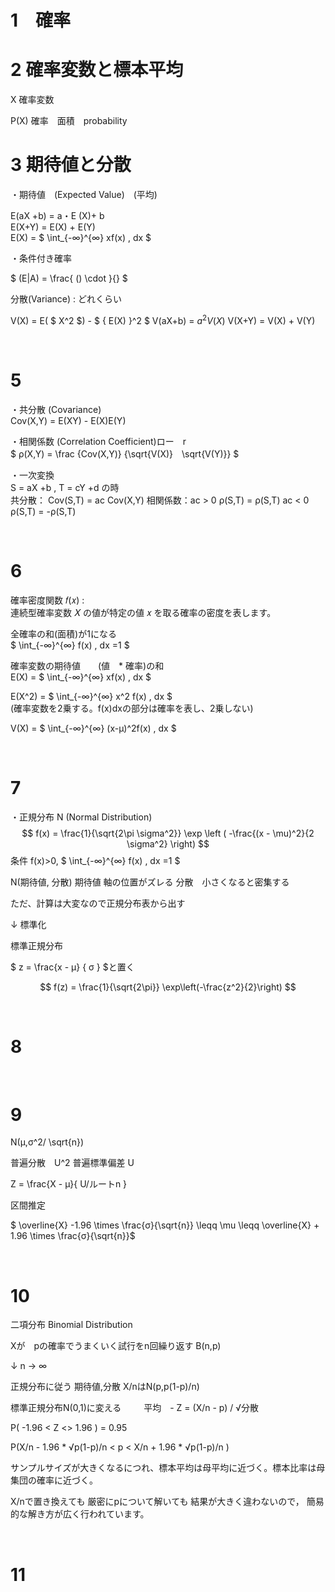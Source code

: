 # 1　確率

# 2 確率変数と標本平均

X 確率変数

P(X) 確率　面積　probability

# 3 期待値と分散

・期待値　(Expected Value)　(平均)  

E(aX +b) = a・E (X)+ b  
E(X+Y) = E(X) + E(Y)   
E(X) = $ \int_{-∞}^{∞} xf(x) \, dx $  


・条件付き確率

$ (E|A) = \frac{ () \cdot  }{}  $ 



分散(Variance) : どれくらい

V(X) = E( $ X^2 $) - $ \{  E(X) \}^2 $
V(aX+b) = $a^2 V(X)$
V(X+Y) = V(X) + V(Y)



<br>

# 5

・共分散 (Covariance)  
Cov(X,Y) = E(XY) - E(X)E(Y)

・相関係数 (Correlation Coefficient)ロー　r　　   
$  ρ(X,Y) = \frac {Cov(X,Y)} {\sqrt{V(X)}　\sqrt{V(Y)}} $

・一次変換  
S = aX +b  , T = cY +d の時   
共分散： Cov(S,T) = ac Cov(X,Y)
相関係数：ac > 0 ρ(S,T) = ρ(S,T) 
        ac < 0 ρ(S,T) = -ρ(S,T) 


<br>

# 6

確率密度関数 𝑓(𝑥)  :  
連続型確率変数 𝑋 の値が特定の値 𝑥 を取る確率の密度を表します。

全確率の和(面積)が1になる  
$ \int_{-∞}^{∞} f(x) \, dx =1 $


確率変数の期待値　　(値　* 確率)の和  
E(X) = $ \int_{-∞}^{∞} xf(x) \, dx $

E(X^2) =  $ \int_{-∞}^{∞} x^2 f(x) \, dx $  
(確率変数を2乗する。f(x)dxの部分は確率を表し、2乗しない)

V(X) = $ \int_{-∞}^{∞} (x-μ)^2f(x) \, dx $

<br>

# 7

・正規分布 N (Normal Distribution)
$$
f(x) = \frac{1}{\sqrt{2\pi \sigma^2}}   \exp \left ( -\frac{(x - \mu)^2}{2 \sigma^2} \right) 
$$
条件 f(x)>0,
$ \int_{-∞}^{∞} f(x) \, dx =1 $

N(期待値, 分散)
期待値 軸の位置がズレる
分散　小さくなると密集する

ただ、計算は大変なので正規分布表から出す


↓ 標準化

標準正規分布

$ z = \frac{x - μ} { σ } $と置く

$$
f(z) = \frac{1}{\sqrt{2\pi}} \exp\left(-\frac{z^2}{2}\right)
$$

<br>

# 8




<br>

# 9


N(μ,σ^2/ \sqrt{n})

普遍分散　U^2
普遍標準偏差 U

Z = \frac{X - μ}{ U/ルートn }


区間推定

$ \overline{X} -1.96 \times \frac{σ}{\sqrt{n}}  \leqq \mu  \leqq \overline{X} + 1.96 \times \frac{σ}{\sqrt{n}}$

<br>

# 10



二項分布 Binomial Distribution

Xが　pの確率でうまくいく試行をn回繰り返す
B(n,p)

↓ n → ∞

正規分布に従う
        期待値,分散
X/nはN(p,p(1-p)/n)

標準正規分布N(0,1)に変える
　　 平均　- 
Z = (X/n  -  p)  /  √分散

P( -1.96 < Z <> 1.96 ) = 0.95


P(X/n - 1.96 * √p(1-p)/n <  p < X/n + 1.96 * √p(1-p)/n )




サンプルサイズが大きくなるにつれ、標本平均は母平均に近づく。標本比率は母集団の確率に近づく。

X/nで置き換えても
厳密にpについて解いても
結果が大きく違わないので，
簡易的な解き方が広く行われています。


<br>

# 11

<br>
